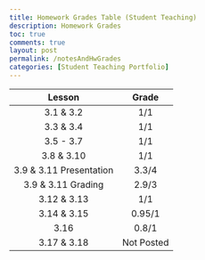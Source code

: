 ```yaml
---
title: Homework Grades Table (Student Teaching)
description: Homework Grades
toc: true
comments: true
layout: post
permalink: /notesAndHwGrades
categories: [Student Teaching Portfolio]
---
```


| Lesson | Grade |
| :----: | :---: |
| 3.1 & 3.2 | 1/1 |
| 3.3 & 3.4 | 1/1 |
| 3.5 - 3.7 | 1/1 |
| 3.8 & 3.10 | 1/1 |
| 3.9 & 3.11 Presentation | 3.3/4 |
| 3.9 & 3.11 Grading | 2.9/3 |
| 3.12 & 3.13 | 1/1 |
| 3.14 & 3.15 | 0.95/1 |
| 3.16 | 0.8/1 |
| 3.17 & 3.18 | Not Posted |